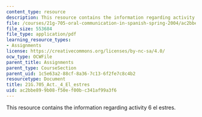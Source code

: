 ```yaml
---
content_type: resource
description: This resource contains the information regarding activity 6 el estres.
file: /courses/21g-705-oral-communication-in-spanish-spring-2004/ac2bbe899b08f50ef00bc341af99a3f6_MIT21G_705S04_act4el_est.pdf
file_size: 553684
file_type: application/pdf
learning_resource_types:
- Assignments
license: https://creativecommons.org/licenses/by-nc-sa/4.0/
ocw_type: OCWFile
parent_title: Assignments
parent_type: CourseSection
parent_uid: 1c5e63a2-88cf-8a36-7c13-6f2fe7c8c4b2
resourcetype: Document
title: 21G.705_Act._4_El_estres
uid: ac2bbe89-9b08-f50e-f00b-c341af99a3f6
---
```

This resource contains the information regarding activity 6 el estres.